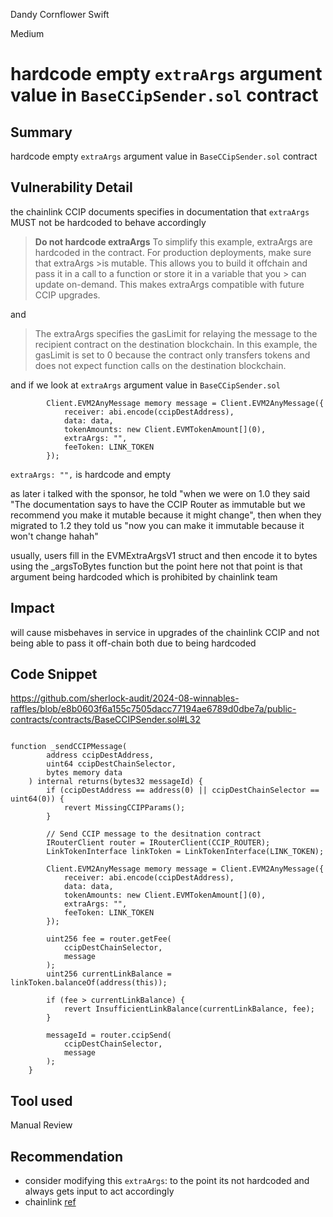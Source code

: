 Dandy Cornflower Swift

Medium

# hardcode empty `extraArgs` argument value in `BaseCCipSender.sol` contract

## Summary
hardcode empty `extraArgs` argument value in `BaseCCipSender.sol` contract  

## Vulnerability Detail
the chainlink CCIP documents specifies in documentation that `extraArgs` MUST not be hardcoded to behave accordingly 

> **Do not hardcode extraArgs**
>To simplify this example, extraArgs are hardcoded in the contract. For production deployments, make sure that extraArgs >is mutable. This allows you to build it offchain and pass it in a call to a function or store it in a variable that you > can update on-demand. This makes extraArgs compatible with future CCIP upgrades.

and 

> The extraArgs specifies the gasLimit for relaying the message to the recipient contract on the destination blockchain. In this example, the gasLimit is set to 0 because the contract only transfers tokens and does not expect function calls on the destination blockchain.


and if we look at `extraArgs` argument value in `BaseCCipSender.sol` 

```solidity
        Client.EVM2AnyMessage memory message = Client.EVM2AnyMessage({
            receiver: abi.encode(ccipDestAddress),
            data: data,
            tokenAmounts: new Client.EVMTokenAmount[](0),
            extraArgs: "",
            feeToken: LINK_TOKEN
        });
```

`extraArgs: "",` is hardcode and empty

as later i talked with the sponsor, he told "when we were on 1.0 they said "The documentation says to have the CCIP Router as immutable but we recommend you make it mutable because it might change", then when they migrated to 1.2 they told us "now you can make it immutable because it won't change
hahah"

usually, users fill in the EVMExtraArgsV1 struct and then encode it to bytes using the _argsToBytes function but the point here not that point is that argument being hardcoded which is prohibited by chainlink team 

## Impact
will cause misbehaves in service in upgrades of the chainlink CCIP and not being able to pass it off-chain both due to being hardcoded
## Code Snippet
https://github.com/sherlock-audit/2024-08-winnables-raffles/blob/e8b0603f6a155c7505dacc77194ae6789d0dbe7a/public-contracts/contracts/BaseCCIPSender.sol#L32
```solidity 

function _sendCCIPMessage(
        address ccipDestAddress,
        uint64 ccipDestChainSelector,
        bytes memory data
    ) internal returns(bytes32 messageId) {
        if (ccipDestAddress == address(0) || ccipDestChainSelector == uint64(0)) {
            revert MissingCCIPParams();
        }

        // Send CCIP message to the desitnation contract
        IRouterClient router = IRouterClient(CCIP_ROUTER);
        LinkTokenInterface linkToken = LinkTokenInterface(LINK_TOKEN);

        Client.EVM2AnyMessage memory message = Client.EVM2AnyMessage({
            receiver: abi.encode(ccipDestAddress),
            data: data,
            tokenAmounts: new Client.EVMTokenAmount[](0),
            extraArgs: "",
            feeToken: LINK_TOKEN
        });

        uint256 fee = router.getFee(
            ccipDestChainSelector,
            message
        );
        uint256 currentLinkBalance = linkToken.balanceOf(address(this));

        if (fee > currentLinkBalance) {
            revert InsufficientLinkBalance(currentLinkBalance, fee);
        }

        messageId = router.ccipSend(
            ccipDestChainSelector,
            message
        );
    }
```
## Tool used

Manual Review

## Recommendation

- consider modifying this `extraArgs`: to the point its not hardcoded and always gets input to act accordingly 
-  chainlink [ref](https://docs.chain.link/ccip/tutorials/cross-chain-tokens#transferring-tokens-and-pay-in-native)